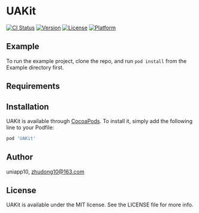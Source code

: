 # UAKit

[![CI Status](https://img.shields.io/travis/uniapp10/UAKit.svg?style=flat)](https://travis-ci.org/uniapp10/UAKit)
[![Version](https://img.shields.io/cocoapods/v/UAKit.svg?style=flat)](https://cocoapods.org/pods/UAKit)
[![License](https://img.shields.io/cocoapods/l/UAKit.svg?style=flat)](https://cocoapods.org/pods/UAKit)
[![Platform](https://img.shields.io/cocoapods/p/UAKit.svg?style=flat)](https://cocoapods.org/pods/UAKit)

## Example

To run the example project, clone the repo, and run `pod install` from the Example directory first.

## Requirements

## Installation

UAKit is available through [CocoaPods](https://cocoapods.org). To install
it, simply add the following line to your Podfile:

```ruby
pod 'UAKit'
```

## Author

uniapp10, zhudong10@163.com

## License

UAKit is available under the MIT license. See the LICENSE file for more info.
